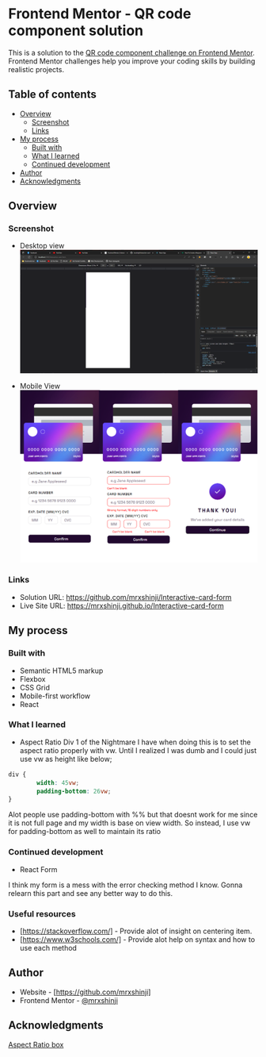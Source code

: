 # Frontend Mentor - QR code component solution

This is a solution to the [QR code component challenge on Frontend Mentor](https://www.frontendmentor.io/challenges/qr-code-component-iux_sIO_H). Frontend Mentor challenges help you improve your coding skills by building realistic projects. 

## Table of contents

- [Overview](#overview)
  - [Screenshot](#screenshot)
  - [Links](#links)
- [My process](#my-process)
  - [Built with](#built-with)
  - [What I learned](#what-i-learned)
  - [Continued development](#continued-development)
- [Author](#author)
- [Acknowledgments](#acknowledgments)


## Overview

### Screenshot
- Desktop view
![](./src/images/for_readme/desktop.png)

- Mobile View
![](./src/images/for_readme/mobile.png)


### Links

- Solution URL: https://github.com/mrxshinji/Interactive-card-form
- Live Site URL: https://mrxshinji.github.io/Interactive-card-form

## My process

### Built with

- Semantic HTML5 markup
- Flexbox
- CSS Grid
- Mobile-first workflow
- React

### What I learned

- Aspect Ratio Div
1 of the Nightmare I have when doing this is to set the aspect ratio properly with vw. Until I realized I was dumb and I could just use vw as height like below;

```css
div {
        width: 45vw;
        padding-bottom: 26vw;
}
```

Alot people use padding-bottom with %% but that doesnt work for me since it is not full page and my width is base on view width. So instead, I use vw for padding-bottom as well to maintain its ratio



### Continued development

- React Form

I think my form is a mess with the error checking method I know. Gonna relearn this part and see any better way to do this.

### Useful resources

- [https://stackoverflow.com/] - Provide alot of insight on centering item.
- [https://www.w3schools.com/] - Provide alot help on syntax and how to use each method

## Author

- Website - [https://github.com/mrxshinji]
- Frontend Mentor - [@mrxshinji](https://www.frontendmentor.io/profile/mrxshinji)

## Acknowledgments

[Aspect Ratio box](https://css-tricks.com/aspect-ratio-boxes/)

